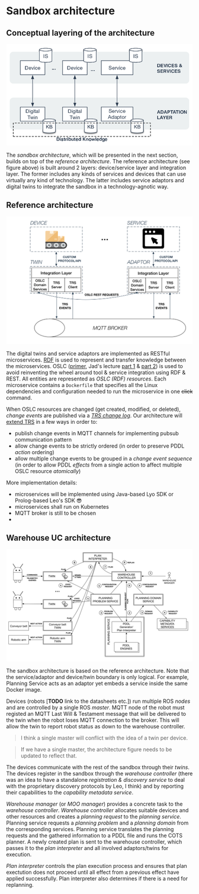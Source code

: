 # Sandbox architecture

## Conceptual layering of the architecture

![](img/architecture-conceptual.png)

The _sandbox architecture_, which will be presented in the next section, builds
on top of the _reference architecture_. The reference architecture (see figure
above) is built around 2 layers: device/service layer and integration layer. The
former includes any kinds of services and devices that can use virtually any
kind of technology. The latter includes service adaptors and digital twins to
integrate the sandbox in a technology-agnotic way.


## Reference architecture

![](img/architecture-reference.png)

The digital twins and service adaptors are implemented as RESTful microservices.
[RDF](https://www.w3.org/TR/2014/NOTE-rdf11-primer-20140624/) is used to
represent and transfer knowledge between the microservices. OSLC
([primer](http://open-services.net/resources/tutorials/oslc-primer/), Jad's
lecture [part 1](https://www.youtube.com/watch?v=qQRZtd4EC7E) & [part
2](https://www.youtube.com/watch?v=k0cOAkEWvBs)) is used to avoid reinventing
the wheel around tool & service integration using RDF & REST. All entities are
represented as _OSLC (RDF) resources_. Each microservice contains a `Dockerfile`
that specifies all the Linux dependencies and configuration needed to run the
microservice in one ~~click~~ command.

When OSLC resources are changed (get created, modified, or deleted), _change
events_ are published via a _[TRS change
log](http://open-services.net/wiki/core/TrackedResourceSet-2.0/#Resource.3A-ChangeLog)_.
Our architecture will [extend TRS](trs-extensions.md) in a few ways in order to:

- publish change events in MQTT channels for implementing pubsub communication
  pattern
- allow change events to be strictly ordered (in order to preserve PDDL _action_
  ordering)
- allow multiple change events to be grouped in a _change event sequence_ (in
  order to allow PDDL _effects_ from a single action to affect multiple OSLC
  resource _atomically_)

More implementation details:

- microservices will be implemented using Java-based Lyo SDK or Prolog-based
  Leo's SDK :sunglasses:
- microservices shall run on Kubernetes
- MQTT broker is still to be chosen
-

## Warehouse UC architecture

![](img/architecture-sandbox.png)

The sandbox architecture is based on the reference architecture. Note that the
service/adaptor and device/twin boundary is only logical. For example, Planning
Service acts as an adaptor yet embeds a service inside the same Docker image.

Devices (robots [**TODO** link to the datasheets etc.]) run multiple ROS _nodes_
and are controlled by a single ROS _master_. MQTT node of the robot must
registed an MQTT Last Will & Testament message that will be delivered to the
twin when the robot loses MQTT connection to the broker. This will allow the
twin to report robot status as down to the warehouse controller.

> I think a single master will conflict with the idea of a twin per device.

> If we have a single master, the architecture figure needs to be updated to
> reflect that.

The devices communicate with the rest of the sandbox through their _twins_. The
devices register in the sandbox through the _warehouse controller_ (there was an
idea to have a standalone _registration & discovery service_ to deal with the
proprietary discovery protocols by Leo, I think) and by reporting their
capabilities to the _capability metadata service_.

_Warehouse manager_ (or _MOO manager_) provides a concrete task to the
_warehouse controller_. _Warehouse controller_ allocates suitable devices and
other resources and creates a _planning request_ to the _planning service_.
Planning service requests a _planning problem_ and a _planning domain_ from the
corresponding services. Planning service translates the planning requests and
the gathered information to a PDDL file and runs the COTS planner. A newly
created plan is sent to the warehouse controller, which passes it to the _plan
interpreter_ and all involved adaptors/twins for execution.

_Plan interpreter_ controls the plan execution process and ensures that plan
exectution does not proceed until all effect from a previous effect have applied
successfully. Plan interpreter also determines if there is a need for
replanning.
